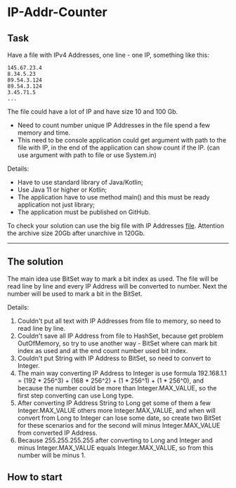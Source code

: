 # IP-Addr-Counter

## Task

Have a file with IPv4 Addresses, one line - one IP, something like this:

```
145.67.23.4
8.34.5.23
89.54.3.124
89.54.3.124
3.45.71.5
...
```

The file could have a lot of IP and have size 10 and 100 Gb.

- Need to count number unique IP Addresses in the file spend a few memory and time.
- This need to be console application could get argument with path to the file with IP, in the end of the application can show count if the IP.
  (can use argument with path to file or use System.in)

Details:
- Have to use standard library of Java/Kotlin;
- Use Java 11 or higher or Kotlin;
- The application have to use method main() and this must be ready application not just library;
- The application must be published on GitHub.

To check your solution can use the big file with IP Addresses [file](https://ecwid-vgv-storage.s3.eu-central-1.amazonaws.com/ip_addresses.zip). Attention the archive size 20Gb after unarchive in 120Gb.

---
## The solution

The main idea use BitSet way to mark a bit index as used. The file will be read line by line and every IP Address will be converted to number. Next the number will be used to mark a bit in the BitSet.

Details:
1. Couldn't put all text with IP Addresses from file to memory, so need to read line by line.
2. Couldn't save all IP Address from file to HashSet, because get problem OutOfMemory, so try to use another way - BitSet where can mark bit index as used and at the end count number used bit index.
3. Couldn't put String with IP Address to BitSet, so need to convert to Integer.
4. The main way converting IP Address to Integer is use formula 192.168.1.1 = (192 * 256^3) + (168 * 256^2) + (1 * 256^1) + (1 * 256^0), and because the number could be more than Integer.MAX_VALUE, so the first step converting can use Long type.
5. After converting IP Address String to Long get some of them a few Integer.MAX_VALUE others more Integer.MAX_VALUE, and when will convert from Long to Integer can lose some date, so create two BitSet for these scenarios and for the second will minus Integer.MAX_VALUE from converted IP Address.
6. Because 255.255.255.255 after converting to Long and Integer and minus Integer.MAX_VALUE equals Integer.MAX_VALUE, so from this number will be minus 1.

## How to start

